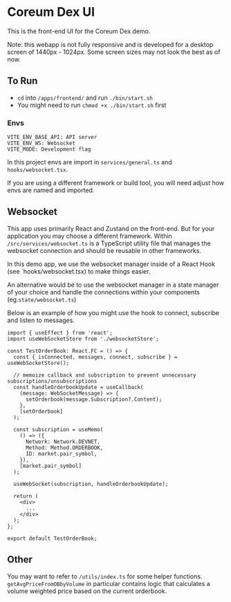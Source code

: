 # Coreum Dex UI

This is the front-end UI for the Coreum Dex demo.

Note: this webapp is not fully responsive and is developed for a desktop screen of 1440px - 1024px. Some screen sizes may not look the best as of now.

## To Run

- `cd` into `/apps/frontend/` and run `./bin/start.sh`
- You might need to run `chmod +x ./bin/start.sh` first

### Envs

```
VITE_ENV_BASE_API: API server
VITE_ENV_WS: Websocket
VITE_MODE: Development flag
```

In this project envs are import in `services/general.ts` and `hooks/websocket.tsx`.

If you are using a different framework or build tool, you will need adjust how envs are named and imported.

## Websocket

This app uses primarily React and Zustand on the front-end. But for your application you may choose a different framework. Within `/src/services/websocket.ts` is a TypeScript utility file that manages the websocket connection and should be reusable in other frameworks.

In this demo app, we use the websocket manager inside of a React Hook (see `hooks/websocket.tsx) to make things easier.

An alternative would be to use the websocket manager in a state manager of your choice and handle the connections within your components (eg.`state/websocket.ts`)

Below is an example of how you might use the hook to connect, subscribe and listen to messages.

```
import { useEffect } from 'react';
import useWebSocketStore from './websocketStore';

const TestOrderBook: React.FC = () => {
  const { isConnected, messages, connect, subscribe } = useWebSocketStore();

  // memoize callback and subscription to prevent unnecessary subscriptions/unsubscriptions
  const handleOrderbookUpdate = useCallback(
    (message: WebSocketMessage) => {
      setOrderbook(message.Subscription?.Content);
    },
    [setOrderbook]
  );

  const subscription = useMemo(
    () => ({
      Network: Network.DEVNET,
      Method: Method.ORDERBOOK,
      ID: market.pair_symbol,
    }),
    [market.pair_symbol]
  );

  useWebSocket(subscription, handleOrderbookUpdate);

  return (
    <div>
      ...
    </div>
  );
};

export default TestOrderBook;
```

## Other

You may want to refer to `/utils/index.ts` for some helper functions. `getAvgPriceFromOBbyVolume` in particular contains logic that calculates a volume weighted price based on the current orderbook.
